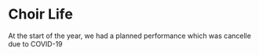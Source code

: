 # Choir Life
At the start of the year, we had a planned performance which was cancelle due to COVID-19
